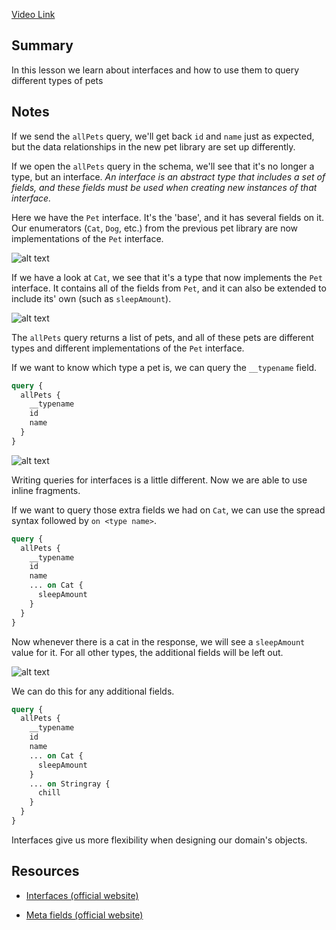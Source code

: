 [Video Link](https://egghead.io/lessons/graphql-query-graphql-interface-types-in-graphql-playground)

## Summary

In this lesson we learn about interfaces and how to use them to query different types of pets

## Notes

<TimeStamp start="0:00" end="0:10">

If we send the `allPets` query, we'll get back `id` and `name` just as expected, but the data relationships in the new pet library are set up differently.

</TimeStamp>

<TimeStamp start="0:11" end="0:26">

If we open the `allPets` query in the schema, we'll see that it's no longer a type, but an interface. _An interface is an abstract type that includes a set of fields, and these fields must be used when creating new instances of that interface._

</TimeStamp>

<TimeStamp start="0:27" end="0:44">

Here we have the `Pet` interface. It's the 'base', and it has several fields on it. Our enumerators (`Cat`, `Dog`, etc.) from the previous pet library are now implementations of the `Pet` interface.

![alt text](https://i.ibb.co/F8bXbSP/scrnli-1-25-2020-2-37-27-PM.png)

</TimeStamp>

<TimeStamp start="0:45" end="1:00">

If we have a look at `Cat`, we see that it's a type that now implements the `Pet` interface. It contains all of the fields from `Pet`, and it can also be extended to include its' own (such as `sleepAmount`).

![alt text](https://i.ibb.co/Fx1LtFc/scrnli-1-25-2020-2-45-54-PM.png)

</TimeStamp>

<TimeStamp start="1:08" end="1:15">

The `allPets` query returns a list of pets, and all of these pets are different types and different implementations of the `Pet` interface.

</TimeStamp>

<TimeStamp start="1:16" end="1:24">

If we want to know which type a pet is, we can query the `__typename` field.

```graphql
query {
  allPets {
    __typename
    id
    name
  }
}
```

![alt text](https://i.ibb.co/BTwXRT9/scrnli-1-25-2020-2-52-30-PM.png)

</TimeStamp>

<TimeStamp start="1:25" end="1:38">

Writing queries for interfaces is a little different. Now we are able to use inline fragments.

If we want to query those extra fields we had on `Cat`, we can use the spread syntax followed by `on <type name>`.

```graphql
query {
  allPets {
    __typename
    id
    name
    ... on Cat {
      sleepAmount
    }
  }
}
```

</TimeStamp>

<TimeStamp start="1:39" end="1:47">

Now whenever there is a cat in the response, we will see a `sleepAmount` value for it. For all other types, the additional fields will be left out.

![alt text](https://i.ibb.co/k1KYPjP/scrnli-1-25-2020-3-03-09-PM.png)

</TimeStamp>

<TimeStamp start="1:48" end="1:59">

We can do this for any additional fields.

```graphql
query {
  allPets {
    __typename
    id
    name
    ... on Cat {
      sleepAmount
    }
    ... on Stringray {
      chill
    }
  }
}
```

</TimeStamp>

<TimeStamp start="2:00" end="2:16">

Interfaces give us more flexibility when designing our domain's objects.

</TimeStamp>

## Resources

- [Interfaces (official website)](https://graphql.org/learn/schema/#interfaces)

- [Meta fields (official website)](https://graphql.org/learn/queries/#meta-fields)
